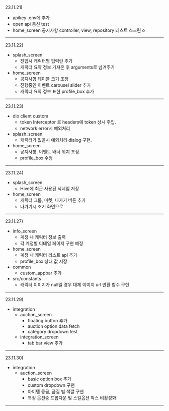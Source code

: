 23.11.21)
- apikey .env에 추가
- open api 통신 test
- home_screen 공지사항 controller, view, repository  테스트 스크린 o
---
23.11.22)
- splash_screen
  - 진입시 캐릭터명 입력란 추가
  - 캐릭터 요약 정보 가져온 후 arguments로 넘겨주기
- home_screen
  - 공지사항 테이블 크기 조정
  - 진행중인 이벤트 carousel slider 추가
  - 캐릭터 요약 정보 표현 profile_box 추가
---
23.11.23)
- dio client custom
  - token Interceptor 로 headers에 token 상시 주입.
  - network error시 예외처리
- splash_screen
  - 캐릭터가 없을시 예외처리 dialog 구현.
- home_screen
  - 공지사항, 이벤트 배너 위치 조정.
  - profile_box 수정
---
23.11.24)
- splash_screen
  - Hive에 최근 사용된 닉네임 저장
- home_screen
  - 캐릭터 그룹, 마켓, 나가기 버튼 추가
  - 나가기시 초기 화면으로
---
23.11.27)
- info_screen
  - 계정 내 캐릭터 정보 출력
  - 각 계정별 디테일 페이지 구현 예정
- home_screen
  - 계정 내 캐릭터 리스트 api 추가
  - profile_box 상태 값 저장
- common
  - custom_appbar 추가
- src/constants
  - 캐릭터 이미지가 null일 경우 대체 이미지 url 반환 함수 구현
---
23.11.29)
- integration
  - auction_screen
    - floating button 추가
    - auction option data fetch
    - category dropdown test
  - integration_screen
    - tab bar view 추가
---
23.11.30)
- integration
  - auction_screen
    - basic option box 추가
    - custom dropdown 구현
    - 아이템 등급, 품질 별 색깔 구현
    - 특정 옵션중 드롭다운 및 스킬옵션 박스 비활성화
---